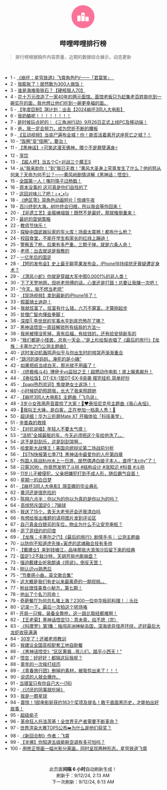 <div align="center">
    <img src="./assets/icon_rank.png" alt="logo" />
    <h2>哔哩哔哩排行榜</h>
</div>

> 排行榜根据稿件内容质量，近期的数据综合展示，动态更新

<br />

<ul><li><span>1 - <a href=https://www.bilibili.com/BV1s2pBevEoN>《崩坏：星穹铁道》飞霄角色PV——「君莫笑」&nbsp;&nbsp;‌</a></span></li><li><span>2 - <a href=https://www.bilibili.com/BV1gBp7enES8>我膨胀了！居然敢为300人做饭！</a></span></li><li><span>3 - <a href=https://www.bilibili.com/BV1kepjePEPz>谁是海难吸铁石？【硬核狠人70】</a></span></li><li><span>4 - <a href=https://www.bilibili.com/BV1sBpae2EMi>花十万元改造了一家40年的两元面馆。面馆老板只为赶集老百姓能吃到一碗实在的面，我也想让他们吃到一碗更幸福的面。</a></span></li><li><span>5 - <a href=https://www.bilibili.com/BV1UxpEe7Ej3>【年度巨制】琪计划：出击【2024崩坏3同人大电影】</a></span></li><li><span>6 - <a href=https://www.bilibili.com/BV1Z2421Z7ha>我奶酪呢！！！！！！！！</a></span></li><li><span>7 - <a href=https://www.bilibili.com/BV1Shppe8EaZ>是时候玩点好的｜《三角洲行动》9月26日正式上线PC及移动端！</a></span></li><li><span>8 - <a href=https://www.bilibili.com/BV1wop7eMEtd>爸，我一定会努力，成为您折不断的腰板</a></span></li><li><span>9 - <a href=https://www.bilibili.com/BV1g5pqeBEXP>【互动视频】当丧尸遍布全城！你！能否活着离开这座死亡之城？！</a></span></li><li><span>10 - <a href=https://www.bilibili.com/BV11up7egEDP>“饭圈”变“怪圈”，要治！</a></span></li><li><span>11 - <a href=https://www.bilibili.com/BV1yup4ewEKz>【黑神话】⚡️可笑这漫天佛神，哪个不是罪孽满身⚡️</a></span></li><li><span>12 - <a href=https://www.bilibili.com/BV1YSpqeyEoe>享饮</a></span></li><li><span>13 - <a href=https://www.bilibili.com/BV1ZJpieLEwQ>【超人杯】当五个C+对战三个魔王S</a></span></li><li><span>14 - <a href=https://www.bilibili.com/BV1fGpeeGEXE>从“我来助你！”到“我已无救！”黄风大圣身上究竟发生了什么？他的怒从何来？天命为何不公？——黄风岭剧情详解《黑神话：悟空》</a></span></li><li><span>15 - <a href=https://www.bilibili.com/BV1qXpneqEBK>全国第一人！嘴叼筷子过杨戬！</a></span></li><li><span>16 - <a href=https://www.bilibili.com/BV1ifppe3E4c>原本没事的&nbsp;这可真是你们自找的了</a></span></li><li><span>17 - <a href=https://www.bilibili.com/BV1C1pseZEhN>这回对味儿了吧！ง&nbsp;•̀_•́)ง</a></span></li><li><span>18 - <a href=https://www.bilibili.com/BV1FqpqeXEvk>《绝区零》简角色动画短片&nbsp;|&nbsp;惊魂午夜</a></span></li><li><span>19 - <a href=https://www.bilibili.com/BV1Wgp4ehETC>百川终到大海，树叶终会归根，所以我会等你回来！</a></span></li><li><span>20 - <a href=https://www.bilibili.com/BV1Gfp8esER1>【非遗工艺】金箍棒熔毁！既然不是最好，那就推倒重来！</a></span></li><li><span>21 - <a href=https://www.bilibili.com/BV1pspGeRETU>最好的营销策略</a></span></li><li><span>22 - <a href=https://www.bilibili.com/BV1Rm48eiE6C>教师节快乐！</a></span></li><li><span>23 - <a href=https://www.bilibili.com/BV1BmpEeAENT>探秘中国武器玩家的军火库！场面太震撼！都有什么枪？</a></span></li><li><span>24 - <a href=https://www.bilibili.com/BV1W7pJekE3G>校园食堂，不能在学生和家长的红线上蹦迪！</a></span></li><li><span>25 - <a href=https://www.bilibili.com/BV1wop7eMEja>警察丢了枪，后果有多严重，三颗子弹，就是六条人命！</a></span></li><li><span>26 - <a href=https://www.bilibili.com/BV1SapseqEQx>老师：出去就说是我教的</a></span></li><li><span>27 - <a href=https://www.bilibili.com/BV1kPpeemEhR>一亿年后的国足</a></span></li><li><span>28 - <a href=https://www.bilibili.com/BV1GmpWeBEje>【短的发布会】史上最无聊苹果发布会，iPhone16持续挤牙膏疑遭定身术？</a></span></li><li><span>29 - <a href=https://www.bilibili.com/BV1v84Ye1Evf>《清风小蛇》你就是穿越大军中那0.0001%的非人类！</a></span></li><li><span>30 - <a href=https://www.bilibili.com/BV1vXpEefE7a>下了天罗地网，但听老师傅的话，心里还是打鼓！总要让我赚一次吧！</a></span></li><li><span>31 - <a href=https://www.bilibili.com/BV1EtHme1ESg>“今天，我不想当老师”</a></span></li><li><span>32 - <a href=https://www.bilibili.com/BV1PPpseoEAp>【现场视频】拿到最新的iPhone16了！</a></span></li><li><span>33 - <a href=https://www.bilibili.com/BV1QUpveiEgf>假面骑士迪迦！</a></span></li><li><span>34 - <a href=https://www.bilibili.com/BV1GapLe2Eyg>我就炫富了，炫富有什么错，六万不算富，才算刚起步</a></span></li><li><span>35 - <a href=https://www.bilibili.com/BV1hqpBerEVv>贫僧广智也懂些拳脚！</a></span></li><li><span>36 - <a href=https://www.bilibili.com/BV1HCpneyEnv>深度||&nbsp;李世民的军事水平到底恐怖在了哪？</a></span></li><li><span>37 - <a href=https://www.bilibili.com/BV1jNpzepELj>黑神话悟空一周目解锁所有结局的方法～</a></span></li><li><span>38 - <a href=https://www.bilibili.com/BV1qZHDeQEEX>我爸被撞没死掉，真有后福，有给钱的，还有给安排新车的</a></span></li><li><span>39 - <a href=https://www.bilibili.com/BV17y4ae7Ezz>“我们都是小怪兽，总有一天会…”是上杉绘梨衣唱了《最后的旅行》【龙族：卡塞尔之门公测主题曲】</a></span></li><li><span>40 - <a href=https://www.bilibili.com/BV19KpveKENg>这时发动机轰鸣声似乎与你出生时的啼哭声渐渐重合</a></span></li><li><span>41 - <a href=https://www.bilibili.com/BV18cpbeLEuQ>“跳河的是妈妈，淹死的是小姨”</a></span></li><li><span>42 - <a href=https://www.bilibili.com/BV1b7pqeiEDV>如果把纸当成白天，那光就不用画了！</a></span></li><li><span>43 - <a href=https://www.bilibili.com/BV1QbpsezEjS>《终极格斗4》博伊卡vs监狱之王！超燃动作电影！肾上腺素飙升！</a></span></li><li><span>44 - <a href=https://www.bilibili.com/BV1WapjeiEMt>【泰拉饭】DT-EX-1至DT-EX-8突袭&nbsp;摆完挂机&nbsp;简单好抄</a></span></li><li><span>45 - <a href=https://www.bilibili.com/BV1aLpje7Ecf>【papi热烈欢迎】焦俊艳女士返场！！</a></span></li><li><span>46 - <a href=https://www.bilibili.com/BV11zpee9E9X>小时候奶奶照顾我，长大了我来照顾她</a></span></li><li><span>47 - <a href=https://www.bilibili.com/BV1XjpEeWEex>【崩坏3同人大电影】主题曲「飞鸟说」</a></span></li><li><span>48 - <a href=https://www.bilibili.com/BV1dKpjepExv>3岁小女孩用声音震惊了大家！🥹❤️泰坦尼克号主题曲《我心永恒》</a></span></li><li><span>49 - <a href=https://www.bilibili.com/BV1414heoEAh>🔨我叫王大锤，是白客，正在参加一档真人秀！🔨</a></span></li><li><span>50 - <a href=https://www.bilibili.com/BV1Fz4aeDEjD>超详细！华为三折屏Mate&nbsp;XT&nbsp;开箱体验「科技美学」</a></span></li><li><span>51 - <a href=https://www.bilibili.com/BV1ojpeezEvA>辛普森的救赎</a></span></li><li><span>52 - <a href=https://www.bilibili.com/BV1fTpneMEWf>【对抗说唱】年轻人不要太气盛！</a></span></li><li><span>53 - <a href=https://www.bilibili.com/BV1RXpEefEma>“活抓”全城最脏的车，今天必须把这个车给他洗了。。</a></span></li><li><span>54 - <a href=https://www.bilibili.com/BV17WpBeHEih>这不是刮刮乐，这是刮刮哭啊…</a></span></li><li><span>55 - <a href=https://www.bilibili.com/BV1Kxpje6EMW>哈里斯大战懂王！美国总统辩论第二场战前分析</a></span></li><li><span>56 - <a href=https://www.bilibili.com/BV1Rrpve3EmM>【STN快报第七季71】黑神话中最爱你的人在第四章</a></span></li><li><span>57 - <a href=https://www.bilibili.com/BV1pxpWeXEXF>外国人挑战杭州水上一日游，居然偶遇白娘子本人，直呼“太city”了！</a></span></li><li><span>58 - <a href=https://www.bilibili.com/BV1kGpLe8EGp>只需30秒，你竟然发明了斗拱&nbsp;#结构设计&nbsp;#涨知识&nbsp;#科普&nbsp;#斗拱</a></span></li><li><span>59 - <a href=https://www.bilibili.com/BV1mc4heoErH>11岁儿子被侵犯，父亲把嫌犯打到不成人形，随后霸气自首！</a></span></li><li><span>60 - <a href=https://www.bilibili.com/BV1bkp7emEZs>星期一的白日梦</a></span></li><li><span>61 - <a href=https://www.bilibili.com/BV13spneoEcN>【崩坏3同人大电影】琪亚娜的毕业典礼</a></span></li><li><span>62 - <a href=https://www.bilibili.com/BV1jvpYeBEif>黄河还是很危险的</a></span></li><li><span>63 - <a href=https://www.bilibili.com/BV17UpEeYEWT>陈翔六点半：你以为的你以为真的是你以为的吗？</a></span></li><li><span>64 - <a href=https://www.bilibili.com/BV13Bp7enEba>高俅怒斥国足0：7输球</a></span></li><li><span>65 - <a href=https://www.bilibili.com/BV1xipneJEuR>我送了15个，青天大老爷还会还我清白吗</a></span></li><li><span>66 - <a href=https://www.bilibili.com/BV1YJpaefEs1>有想给我出难题的请将图片发到评论区</a></span></li><li><span>67 - <a href=https://www.bilibili.com/BV1kRp4e8EMZ>自己真金白银买的车位，物业为什么不让安充电桩？</a></span></li><li><span>68 - <a href=https://www.bilibili.com/BV1CupLeaEwb>逛了逛纽约的印度</a></span></li><li><span>69 - <a href=https://www.bilibili.com/BV1JE4hejE7N>【龙族：卡塞尔之门】《最后的旅行》剧情手书｜&nbsp;公测主题曲</a></span></li><li><span>70 - <a href=https://www.bilibili.com/BV1nBptecEaW>以防你不知道虎先锋+寅虎的武魂融合技有多帅</a></span></li><li><span>71 - <a href=https://www.bilibili.com/BV1G9pjeHEiH>【戴建业】来到钱塘江，品味那些大浪淘沙后留下来的经典</a></span></li><li><span>72 - <a href=https://www.bilibili.com/BV1Wd4YeZEqG>国足1:2不敌沙特，天胡开局也能崩盘？</a></span></li><li><span>73 - <a href=https://www.bilibili.com/BV1RJHDemEQs>强迫戴建业听我朗诵《师说》，倒反天罡！</a></span></li><li><span>74 - <a href=https://www.bilibili.com/BV1rVpLefECk>刚认识vs熟悉后</a></span></li><li><span>75 - <a href=https://www.bilibili.com/BV1MXHSeTEST>“节奏感小曲，英文歌合集”</a></span></li><li><span>76 - <a href=https://www.bilibili.com/BV1ESHZeGE13>这大概是我们有史以来最离奇的一期视频。。</a></span></li><li><span>77 - <a href=https://www.bilibili.com/BV1xnpvedEiH>粉丝很怪美食小秘方，第七期！</a></span></li><li><span>78 - <a href=https://www.bilibili.com/BV1iypxeEEjd>他出了个名刀司命！</a></span></li><li><span>79 - <a href=https://www.bilibili.com/BV1KDp7eGEPH>奇葩餐厅为何总扎堆上海？2300一位中华板前料理！｜头灶</a></span></li><li><span>80 - <a href=https://www.bilibili.com/BV1VypWe6E7b>记录一下，最后一次拍这个转场咯</a></span></li><li><span>81 - <a href=https://www.bilibili.com/BV1zvpvejEhm>开局一只猴，装备全靠抢，这一路比取经都难啊！</a></span></li><li><span>82 - <a href=https://www.bilibili.com/BV19JpneFEeM>【王老菊】黑神话悟空13：意未竟，焰不熄（完）</a></span></li><li><span>83 - <a href=https://www.bilibili.com/BV1EmpEePEPS>《科摩罗》第1集：独闯非洲神秘岛国，深海诡异怪声环绕，还好最后大龙虾收获满满</a></span></li><li><span>84 - <a href=https://www.bilibili.com/BV1MEpxeTEY3>30岁了！还被老师教训</a></span></li><li><span>85 - <a href=https://www.bilibili.com/BV1yZpYeQE9w>我建议全国高校配套工地自助餐</a></span></li><li><span>86 - <a href=https://www.bilibili.com/BV1VMpqekEpi>《黑神话悟空》“区区黄眉...孩儿们，踏平小西天！”</a></span></li><li><span>87 - <a href=https://www.bilibili.com/BV1SZpqeMEa2>悟空：好好好！都隔这玩我呢？</a></span></li><li><span>88 - <a href=https://www.bilibili.com/BV1BmpEeAEun>童年的一次挨打经历</a></span></li><li><span>89 - <a href=https://www.bilibili.com/BV1DVpxezEYV>《青春旅行团》删掉的素材，被我剪出来了！！！</a></span></li><li><span>90 - <a href=https://www.bilibili.com/BV1hjpteLEfG>说谎的人就会爆炸。</a></span></li><li><span>91 - <a href=https://www.bilibili.com/BV1dCpqemE2r>当寝室只有你自己大一(16)</a></span></li><li><span>92 - <a href=https://www.bilibili.com/BV1eb4heBEL6>《讨厌的同事就吃掉》</a></span></li><li><span>93 - <a href=https://www.bilibili.com/BV15QpteHEw8>我是一颗星球</a></span></li><li><span>94 - <a href=https://www.bilibili.com/BV11NpBeYEL2>震惊！1部电影斩获约163个奖项及提名！敢于直面黑历史，才能拍出好故事！</a></span></li><li><span>95 - <a href=https://www.bilibili.com/BV1VQH9eWEBE>超级偷子</a></span></li><li><span>96 - <a href=https://www.bilibili.com/BV1WjpJeVEmh>革命狂人托洛茨基！全世界无产者需要不断革命？</a></span></li><li><span>97 - <a href=https://www.bilibili.com/BV1fypEeNEZt>世界渲染大赛TOP5公布➡️为什么是他们获奖？</a></span></li><li><span>98 - <a href=https://www.bilibili.com/BV1Nypse8Ee1>《新回合制》作者：飞霄</a></span></li><li><span>99 - <a href=https://www.bilibili.com/BV1jM4m1a724>【半佛】你知道五级能耗空调有多可怕吗？</a></span></li><li><span>100 - <a href=https://www.bilibili.com/BV1htpeewE7U>用修正带画一幅光影分离画，同时呈现两种形态，星穹铁道飞霄</a></span></li></ul>

<br />

<p align=center>此页面<strong>间隔 6 小时</strong>自动刷新生成！<br>刷新于：9/12/24, 2:13 AM<br>下一次刷新：9/12/24, 8:13 AM</p>